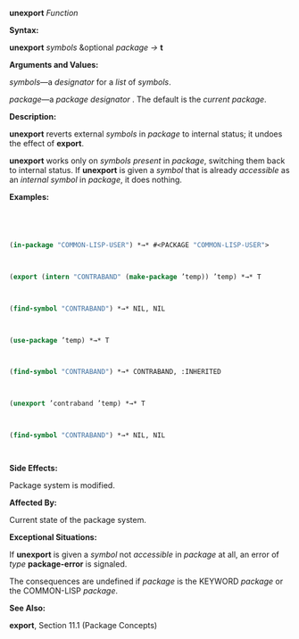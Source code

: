 **unexport** *Function* 



**Syntax:** 



**unexport** *symbols* &optional *package →* **t** 



**Arguments and Values:** 



*symbols*—a *designator* for a *list* of *symbols*. 



*package*—a *package designator* . The default is the *current package*. 



**Description:** 



**unexport** reverts external *symbols* in *package* to internal status; it undoes the effect of **export**. 



**unexport** works only on *symbols present* in *package*, switching them back to internal status. If **unexport** is given a *symbol* that is already *accessible* as an *internal symbol* in *package*, it does nothing. 



**Examples:**
```lisp
 



(in-package "COMMON-LISP-USER") *→* #<PACKAGE "COMMON-LISP-USER"> 



(export (intern "CONTRABAND" (make-package ’temp)) ’temp) *→* T 



(find-symbol "CONTRABAND") *→* NIL, NIL 



(use-package ’temp) *→* T 



(find-symbol "CONTRABAND") *→* CONTRABAND, :INHERITED 



(unexport ’contraband ’temp) *→* T 



(find-symbol "CONTRABAND") *→* NIL, NIL 




```
**Side Effects:** 



Package system is modified. 



**Affected By:** 



Current state of the package system. 



**Exceptional Situations:** 



If **unexport** is given a *symbol* not *accessible* in *package* at all, an error of *type* **package-error** is signaled. 



The consequences are undefined if *package* is the KEYWORD *package* or the COMMON-LISP *package*. 



 



 



**See Also:** 



**export**, Section 11.1 (Package Concepts) 



